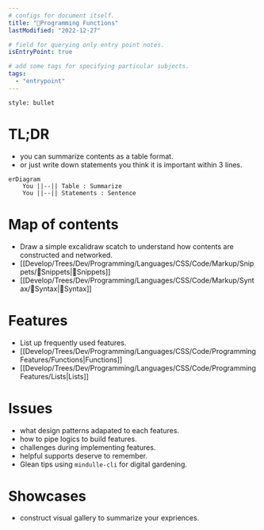 ```yaml
---
# configs for document itself.
title: "🎉Programming Functions"
lastModified: "2022-12-27"

# field for querying only entry point notes.
isEntryPoint: true

# add some tags for specifying particular subjects.
tags:
  - "entrypoint"
---
```

```toc
style: bullet
```

# TL;DR
- you can summarize contents as a table format.
- or just write down statements you think it is important within 3 lines.
```mermaid
erDiagram
	You ||--|| Table : Summarize
	You ||--|| Statements : Sentence
```


# Map of contents
- Draw a simple excalidraw scatch to understand how contents are constructed and networked.
- [[Develop/Trees/Dev/Programming/Languages/CSS/Code/Markup/Snippets/🎉Snippets|🎉Snippets]]
- [[Develop/Trees/Dev/Programming/Languages/CSS/Code/Markup/Syntax/🎉Syntax|🎉Syntax]]

# Features
- List up frequently used features.
- [[Develop/Trees/Dev/Programming/Languages/CSS/Code/Programming Features/Functions|Functions]]
- [[Develop/Trees/Dev/Programming/Languages/CSS/Code/Programming Features/Lists|Lists]]

# Issues
- what design patterns adapated to each features.
- how to pipe logics to build features.
- challenges during implementing features.
- helpful supports deserve to remember.
- Glean tips using `mindulle-cli` for digital gardening.

# Showcases
- construct visual gallery to summarize your expriences.
